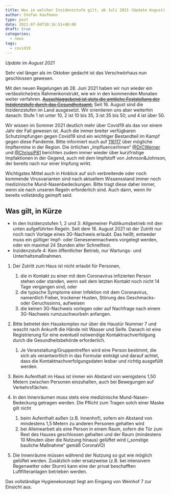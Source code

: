 ```yaml
---
title: Was in welcher Inzidenzstufe gilt, ab Juli 2021 (Update August)
author: Stefan Kaufmann
type: post
date: 2021-07-04T10:16:51+00:00
draft: true
categories:
  - news
tags:
  - covid19
---
```

*Update im August 2021*

Sehr viel länger als im Oktober gedacht ist das Verschwörhaus nun geschlossen gewesen.

Mit den neuen Regelungen ab 28. Juni 2021 haben wir nun wieder ein verlässliche(re)s Rahmenkonstrukt, wie wir in den kommenden Monaten weiter verfahren. ~~[Ausschlaggebend ist stets die amtliche Feststellung der Inzidenzstufe durch das Gesundheitsamt.](https://www.ulm.de/leben-in-ulm/gesundheit/corona/regeln)~~ Seit 16. August sind die Inzidenzstufen im Land ausgesetzt. Wir orientieren uns aber weiterhin danach: Stufe 1 ist unter 10, 2 ist 10 bis 35, 3 ist 35 bis 50, und 4 ist über 50.

Wir wissen im Sommer 2021 deutlich mehr über Covid19 als das vor einem Jahr der Fall gewesen ist. Auch die immer breiter verfügbaren Schutzimpfungen gegen Covid19 sind ein wichtiger Bestandteil im Kampf gegen diese Pandemie. Bitte informiert euch auf [116117](https://www.impfterminservice.de/impftermine) über mögliche Impftermine in der Region. Die örtlichen „ImpfluencerInnen“ [@DrCWerner](https://twitter.com/DrCWerner) und [@ChrissiP81](https://twitter.com/Chrissip81) berichten zudem immer wieder über kurzfristige Impfaktionen in der Gegend, auch mit dem Impfstoff von Johnson&Johnson, der bereits nach nur einer Impfung wirkt.

Wichtigstes Mittel auch in Hinblick auf sich verbreitende oder noch kommende Virusvarianten sind nach aktuellem Wissensstand immer noch medizinische Mund-Nasenbedeckungen. Bitte tragt diese daher immer, wenn sie nach unseren Regeln erforderlich sind. Auch dann, wenn ihr bereits vollständig geimpft seid.

## Was gilt, in Kürze

* In den Inzidenzstufen 1, 2 und 3: Allgemeiner Publikumsbetrieb mit den unten aufgeführten Regeln. Seit dem 16. August 2021 ist der Zutritt nur noch nach Vorlage eines 3G-Nachweis erlaubt. Das heißt, entweder muss ein gültiger Impf- oder Genesenennachweis vorgelegt werden, oder ein maximal 24 Stunden alter Schnelltest.
* Inzidenzstufe 4: Kein öffentlicher Betrieb, nur Wartungs- und Unterhaltsmaßnahmen.

1. Der Zutritt zum Haus ist nicht erlaubt für Personen, 

   1. die in Kontakt zu einer mit dem Coronavirus infizierten Person stehen oder standen, wenn seit dem letzten Kontakt noch nicht 14 Tage vergangen sind, oder
   2. die typische Symptome einer Infektion mit dem Coronavirus, namentlich Fieber, trockener Husten, Störung des Geschmacks- oder Geruchssinns, aufweisen
   3. die keinen 3G-Nachweis vorlegen oder auf Nachfrage nach einem 3G-Nachweis rumzuschwurbeln anfangen.
2. Bitte betretet den Hauskomplex nur über die Haustür Nummer 7 und wascht nach Ankunft die Hände mit Wasser und Seife. Danach ist eine Registrierung für eine eventuell notwendige Kontaktnachverfolgung durch die Gesundheitsbehörde erforderlich. 

   1. Je Veranstaltung/Gruppentreffen wird eine Person bestimmt, die sich als verantwortlich in das Formular einträgt und darauf achtet, dass die Kontaktnachverfolgungsdaten lesbar und richtig ausgefüllt werden.
3. Beim Aufenthalt im Haus ist immer ein Abstand von wenigstens 1,50 Metern zwischen Personen einzuhalten, auch bei Bewegungen auf Verkehrsflächen.
4. In den Innenräumen muss stets eine medizinische Mund-Nasen-Bedeckung getragen werden. Die Pflicht zum Tragen solch einer Maske gilt nicht 

   1. beim Aufenthalt außen (z.B. Innenhof), sofern ein Abstand von mindestens 1,5 Metern zu anderen Personen gehalten wird
   2. bei Alleinearbeit als eine Person in einem Raum, sofern die Tür zum Rest des Hauses geschlossen gehalten und der Raum (mindestens 10 Minuten über die Nutzung hinaus) gelüftet wird („sonstige bauliche Maßnahme“ gemäß CoronaVO)
5. Die Innenräume müssen während der Nutzung so gut wie möglich gelüftet werden. Zusätzlich oder ersatzweise (z.B. bei intensivem Regenwetter oder Sturm) kann eine der privat beschafften Luftfilteranlagen betrieben werden.

Das vollständige Hygienekonzept liegt am Eingang von Weinhof 7 zur Einsicht aus.